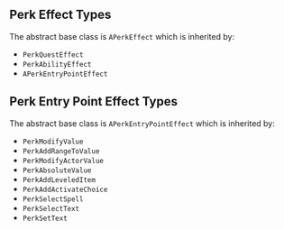 ## Perk Effect Types
The abstract base class is `APerkEffect` which is inherited by:
- `PerkQuestEffect`
- `PerkAbilityEffect`
- `APerkEntryPointEffect`

## Perk Entry Point Effect Types
The abstract base class is `APerkEntryPointEffect` which is inherited by:
- `PerkModifyValue`
- `PerkAddRangeToValue`
- `PerkModifyActorValue`
- `PerkAbsoluteValue`
- `PerkAddLeveledItem`
- `PerkAddActivateChoice`
- `PerkSelectSpell`
- `PerkSelectText`
- `PerkSetText`